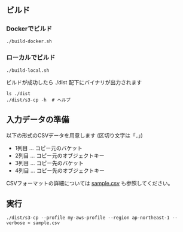#

## ビルド

### Dockerでビルド

```shell
./build-docker.sh
```

### ローカルでビルド

```shell
./build-local.sh
```

ビルドが成功したら ./dist 配下にバイナリが出力されます

```shell
ls ./dist
./dist/s3-cp -h  # ヘルプ
```

## 入力データの準備

以下の形式のCSVデータを用意します (区切り文字は「`,`」)

- 1列目 ... コピー元のバケット
- 2列目 ... コピー元のオブジェクトキー
- 3列目 ... コピー先のバケット
- 4列目 ... コピー先のオブジェクトキー

CSVフォーマットの詳細については [sample.csv](sample.csv) も参照してください。

## 実行

```shell
./dist/s3-cp --profile my-aws-profile --region ap-northeast-1 --verbose < sample.csv
```
